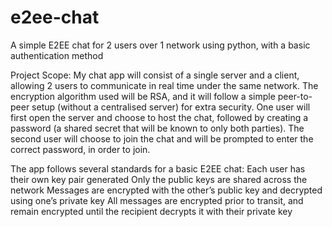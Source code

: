 # e2ee-chat
A simple E2EE chat for 2 users over 1 network using python, with a basic authentication method

Project Scope:
My chat app will consist of a single server and a client, allowing 2 users to communicate in real time under the same network. The encryption algorithm used will be RSA, and it will follow a simple peer-to-peer setup (without a centralised server) for extra security. One user will first open the server and choose to host the chat, followed by creating a password (a shared secret that will be known to only both parties). The second user will choose to join the chat and will be prompted to enter the correct password, in order to join. 

The app follows several standards for a basic E2EE chat:
Each user has their own key pair generated
Only the public keys are shared across the network
Messages are encrypted with the other’s public key and decrypted using one’s private key
All messages are encrypted prior to transit, and remain encrypted until the recipient decrypts it with their private key
